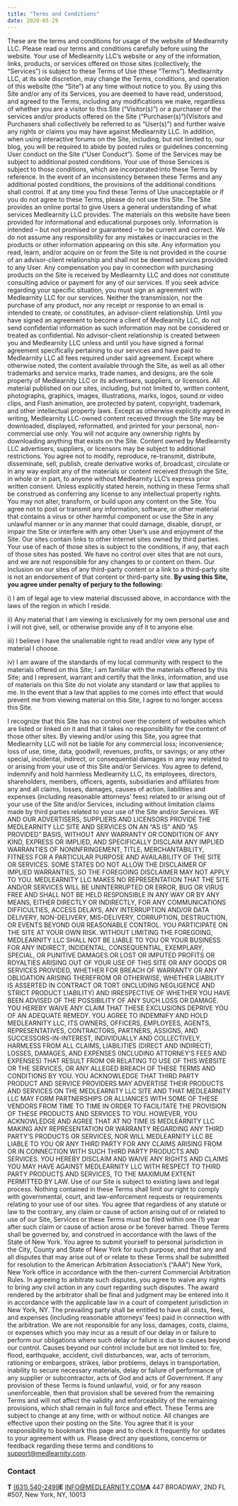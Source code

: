 ```yaml
---
title: "Terms and Conditions"
date: 2020-05-29
---
```


These are the terms and conditions for usage of the website of Medlearnity LLC. Please read our terms and conditions carefully before using the website. Your use of Medlearnity LLC’s website or any of the information, links, products, or services offered on those sites (collectively, the “Services”) is subject to these Terms of Use (these “Terms”). Medlearnity LLC, at its sole discretion, may change the Terms, conditions, and operation of this website (the “Site”) at any time without notice to you. By using this Site and/or any of its Services, you are deemed to have read, understood, and agreed to the Terms, including any modifications we make, regardless of whether you are a visitor to this Site (“Visitor(s)”) or a purchaser of the services and/or products offered on the Site (“Purchaser(s)”)(Visitors and Purchasers shall collectively be referred to as “User(s)”) and further waive any rights or claims you may have against Medlearnity LLC. In addition, when using interactive forums on the Site, including, but not limited to, our blog, you will be required to abide by posted rules or guidelines concerning User conduct on the Site (“User Conduct”). Some of the Services may be subject to additional posted conditions. Your use of those Services is subject to those conditions, which are incorporated into these Terms by reference. In the event of an inconsistency between these Terms and any additional posted conditions, the provisions of the additional conditions shall control. If at any time you find these Terms of Use unacceptable or if you do not agree to these Terms, please do not use this Site. The Site provides an online portal to give Users a general understanding of what services Medlearnity LLC provides. The materials on this website have been provided for informational and educational purposes only. Information is intended – but not promised or guaranteed – to be current and correct. We do not assume any responsibility for any mistakes or inaccuracies in the products or other information appearing on this site. Any information you read, learn, and/or acquire on or from the Site is not provided in the course of an advisor-client relationship and shall not be deemed services provided to any User. Any compensation you pay in connection with purchasing products on the Site is received by Medlearnity LLC and does not constitute consulting advice or payment for any of our services. If you seek advice regarding your specific situation, you must sign an agreement with Medlearnity LLC for our services. Neither the transmission, nor the purchase of any product, nor any receipt or response to an email is intended to create, or constitutes, an advisor-client relationship. Until you have signed an agreement to become a client of Medlearnity LLC, do not send confidential information as such information may not be considered or treated as confidential. No advisor-client relationship is created between you and Medlearnity LLC unless and until you have signed a formal agreement specifically pertaining to our services and have paid to Medlearnity LLC all fees required under said agreement. Except where otherwise noted, the content available through the Site, as well as all other trademarks and service marks, trade names, and designs, are the sole property of Medlearnity LLC or its advertisers, suppliers, or licensors. All material published on our sites, including, but not limited to, written content, photographs, graphics, images, illustrations, marks, logos, sound or video clips, and Flash animation, are protected by patent, copyright, trademark, and other intellectual property laws. Except as otherwise explicitly agreed in writing, Medlearnity LLC-owned content received through the Site may be downloaded, displayed, reformatted, and printed for your personal, non-commercial use only. You will not acquire any ownership rights by downloading anything that exists on the Site. Content owned by Medlearnity LLC advertisers, suppliers, or licensors may be subject to additional restrictions. You agree not to modify, reproduce, re-transmit, distribute, disseminate, sell, publish, create derivative works of, broadcast, circulate or in any way exploit any of the materials or content received through the Site, in whole or in part, to anyone without Medlearnity LLC’s express prior written consent. Unless explicitly stated herein, nothing in these Terms shall be construed as conferring any license to any intellectual property rights. You may not alter, transform, or build upon any content on the Site. You agree not to post or transmit any information, software, or other material that contains a virus or other harmful component or use the Site in any unlawful manner or in any manner that could damage, disable, disrupt, or impair the Site or interfere with any other User’s use and enjoyment of the Site. Our sites contain links to other Internet sites owned by third parties. Your use of each of those sites is subject to the conditions, if any, that each of those sites has posted. We have no control over sites that are not ours, and we are not responsible for any changes to or content on them. Our inclusion on our sites of any third-party content or a link to a third-party site is not an endorsement of that content or third-party site. **By using this Site, you agree under penalty of perjury to the following:**

i) I am of legal age to view material discussed above, in accordance with the laws of the region in which I reside.

ii) Any material that I am viewing is exclusively for my own personal use and I will not give, sell, or otherwise provide any of it to anyone else.

iii) I believe I have the unalienable right to read and/or view any type of material I choose.

iv) I am aware of the standards of my local community with respect to the materials offered on this Site; I am familiar with the materials offered by this Site; and I represent, warrant and certify that the links, information, and use of materials on this Site do not violate any standard or law that applies to me. In the event that a law that applies to me comes into effect that would prevent me from viewing material on this Site, I agree to no longer access this Site.

I recognize that this Site has no control over the content of websites which are listed or linked on it and that it takes no responsibility for the content of those other sites. By viewing and/or using this Site, you agree that Medlearnity LLC will not be liable for any commercial loss; inconvenience; loss of use, time, data, goodwill, revenues, profits, or savings; or any other special, incidental, indirect, or consequential damages in any way related to or arising from your use of this Site and/or Services. You agree to defend, indemnify and hold harmless Medlearnity LLC, its employees, directors, shareholders, members, officers, agents, subsidiaries and affiliates from any and all claims, losses, damages, causes of action, liabilities and expenses (including reasonable attorneys’ fees) related to or arising out of your use of the Site and/or Services, including without limitation claims made by third parties related to your use of the Site and/or Services. WE AND OUR ADVERTISERS, SUPPLIERS AND LICENSORS PROVIDE THE MEDLEARNITY LLC SITE AND SERVICES ON AN “AS IS” AND “AS PROVIDED” BASIS, WITHOUT ANY WARRANTY OR CONDITION OF ANY KIND, EXPRESS OR IMPLIED, AND SPECIFICALLY DISCLAIM ANY IMPLIED WARRANTIES OF NONINFRINGEMENT, TITLE, MERCHANTABILITY, FITNESS FOR A PARTICULAR PURPOSE AND AVAILABILITY OF THE SITE OR SERVICES. SOME STATES DO NOT ALLOW THE DISCLAIMER OF IMPLIED WARRANTIES, SO THE FOREGOING DISCLAIMER MAY NOT APPLY TO YOU. MEDLEARNITY LLC MAKES NO REPRESENTATION THAT THE SITE AND/OR SERVICES WILL BE UNINTERRUPTED OR ERROR, BUG OR VIRUS FREE AND SHALL NOT BE HELD RESPONSIBLE IN ANY WAY OR BY ANY MEANS, EITHER DIRECTLY OR INDIRECTLY, FOR ANY COMMUNICATIONS DIFFICULTIES, ACCESS DELAYS, ANY INTERRUPTION AND/OR DATA DELIVERY, NON-DELIVERY, MIS-DELIVERY, CORRUPTION, DESTRUCTION, OR EVENTS BEYOND OUR REASONABLE CONTROL. YOU PARTICIPATE ON THE SITE AT YOUR OWN RISK. WITHOUT LIMITING THE FOREGOING, MEDLEARNITY LLC SHALL NOT BE LIABLE TO YOU OR YOUR BUSINESS FOR ANY INDIRECT, INCIDENTAL, CONSEQUENTIAL, EXEMPLARY, SPECIAL, OR PUNITIVE DAMAGES OR LOST OR IMPUTED PROFITS OR ROYALTIES ARISING OUT OF YOUR USE OF THIS SITE OR ANY GOODS OR SERVICES PROVIDED, WHETHER FOR BREACH OF WARRANTY OR ANY OBLIGATION ARISING THEREFROM OR OTHERWISE, WHETHER LIABILITY IS ASSERTED IN CONTRACT OR TORT (INCLUDING NEGLIGENCE AND STRICT PRODUCT LIABILITY) AND IRRESPECTIVE OF WHETHER YOU HAVE BEEN ADVISED OF THE POSSIBILITY OF ANY SUCH LOSS OR DAMAGE. YOU HEREBY WAIVE ANY CLAIM THAT THESE EXCLUSIONS DEPRIVE YOU OF AN ADEQUATE REMEDY. YOU AGREE TO INDEMNIFY AND HOLD MEDLEARNITY LLC, ITS OWNERS, OFFICERS, EMPLOYEES, AGENTS, REPRESENTATIVES, CONTRACTORS, PARTNERS, ASSIGNS, AND SUCCESSORS-IN-INTEREST, INDIVIDUALLY AND COLLECTIVELY, HARMLESS FROM ALL CLAIMS, LIABILITIES (DIRECT AND INDIRECT), LOSSES, DAMAGES, AND EXPENSES (INCLUDING ATTORNEY’S FEES AND EXPENSES) THAT RESULT FROM OR RELATING TO USE OF THIS WEBSITE OR THE SERVICES, OR ANY ALLEGED BREACH OF THESE TERMS AND CONDITIONS BY YOU. YOU ACKNOWLEDGE THAT THIRD PARTY PRODUCT AND SERVICE PROVIDERS MAY ADVERTISE THEIR PRODUCTS AND SERVICES ON THE MEDLEARNITY LLC SITE AND THAT MEDLEARNITY LLC MAY FORM PARTNERSHIPS OR ALLIANCES WITH SOME OF THESE VENDORS FROM TIME TO TIME IN ORDER TO FACILITATE THE PROVISION OF THESE PRODUCTS AND SERVICES TO YOU. HOWEVER, YOU ACKNOWLEDGE AND AGREE THAT AT NO TIME IS MEDLEARNITY LLC MAKING ANY REPRESENTATION OR WARRANTY REGARDING ANY THIRD PARTY’S PRODUCTS OR SERVICES, NOR WILL MEDLEARNITY LLC BE LIABLE TO YOU OR ANY THIRD PARTY FOR ANY CLAIMS ARISING FROM OR IN CONNECTION WITH SUCH THIRD PARTY PRODUCTS AND SERVICES. YOU HEREBY DISCLAIM AND WAIVE ANY RIGHTS AND CLAIMS YOU MAY HAVE AGAINST MEDLEARNITY LLC WITH RESPECT TO THIRD PARTY PRODUCTS AND SERVICES, TO THE MAXIMUM EXTENT PERMITTED BY LAW. Use of our Site is subject to existing laws and legal process. Nothing contained in these Terms shall limit our right to comply with governmental, court, and law-enforcement requests or requirements relating to your use of our sites. You agree that regardless of any statute or law to the contrary, any claim or cause of action arising out of or related to use of our Site, Services or these Terms must be filed within one (1) year after such claim or cause of action arose or be forever barred. These Terms shall be governed by, and construed in accordance with the laws of the State of New York. You agree to submit yourself to personal jurisdiction in the City, County and State of New York for such purpose, and that any and all disputes that may arise out of or relate to these Terms shall be submitted for resolution to the American Arbitration Association’s (“AAA”) New York, New York office in accordance with the then-current Commercial Arbitration Rules. In agreeing to arbitrate such disputes, you agree to waive any rights to bring any civil action in any court regarding such disputes. The award rendered by the arbitrator shall be final and judgment may be entered into it in accordance with the applicable law in a court of competent jurisdiction in New York, NY. The prevailing party shall be entitled to have all costs, fees, and expenses (including reasonable attorneys’ fees) paid in connection with the arbitration. We are not responsible for any loss, damages, costs, claims, or expenses which you may incur as a result of our delay in or failure to perform our obligations where such delay or failure is due to causes beyond our control. Causes beyond our control include but are not limited to: fire, flood, earthquake, accident, civil disturbances, war, acts of terrorism, rationing or embargoes, strikes, labor problems, delays in transportation, inability to secure necessary materials, delay or failure of performance of any supplier or subcontractor, acts of God and acts of Government. If any provision of these Terms is found unlawful, void, or for any reason unenforceable, then that provision shall be severed from the remaining Terms and will not affect the validity and enforceability of the remaining provisions, which shall remain in full force and effect. These Terms are subject to change at any time, with or without notice. All changes are effective upon their posting on the Site. You agree that it is your responsibility to bookmark this page and to check it frequently for updates to your agreement with us. Please direct any questions, concerns or feedback regarding these terms and conditions to support@medlearnity.com.

### Contact

**T** ​[(631) 540-2499](tel:6315402499%20)**E** ​​[INFO@MEDLEARNITY.COM](mailto:INFO@MEDLEARNITY.COM)**A** 447 BROADWAY, 2ND FL #507, New York, NY, 10013
